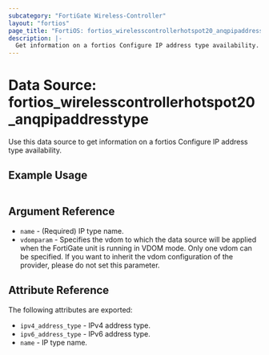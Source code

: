 ```yaml
---
subcategory: "FortiGate Wireless-Controller"
layout: "fortios"
page_title: "FortiOS: fortios_wirelesscontrollerhotspot20_anqpipaddresstype"
description: |-
  Get information on a fortios Configure IP address type availability.
---
```


# Data Source: fortios_wirelesscontrollerhotspot20_anqpipaddresstype
Use this data source to get information on a fortios Configure IP address type availability.


## Example Usage

```hcl

```

## Argument Reference

* `name` - (Required) IP type name.
* `vdomparam` - Specifies the vdom to which the data source will be applied when the FortiGate unit is running in VDOM mode. Only one vdom can be specified. If you want to inherit the vdom configuration of the provider, please do not set this parameter.

## Attribute Reference

The following attributes are exported:

* `ipv4_address_type` - IPv4 address type.
* `ipv6_address_type` - IPv6 address type.
* `name` - IP type name.
